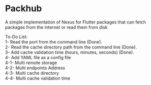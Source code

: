 # Packhub
A simple implementation of Nexus for Flutter packages that can fetch packages from the internet or read them from disk

To-Do List:<br />
1- Read the port from the command line (Done).<br />
2- Read the cache directory path from the command line (Done).<br />
3- Add cache validation time (hours, minutes, seconds) (Done).<br />
4- Add YAML file as a config file <br />
   4-1- Multi remote storage <br />
   4-2- Multi endpoints Address <br />
   4-3- Multi cache directory <br />
   4-4- Multi cache validation time <br />
